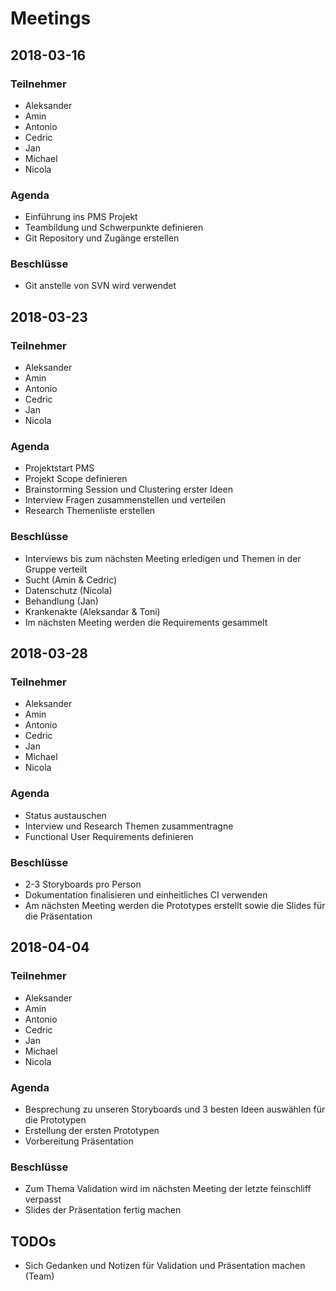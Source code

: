 
# Meetings

## 2018-03-16

### Teilnehmer

* Aleksander
* Amin
* Antonio
* Cedric
* Jan
* Michael
* Nicola

### Agenda

* Einführung ins PMS Projekt
* Teambildung und Schwerpunkte definieren
* Git Repository und Zugänge erstellen

### Beschlüsse

* Git anstelle von SVN wird verwendet

## 2018-03-23

### Teilnehmer

* Aleksander
* Amin
* Antonio
* Cedric
* Jan
* Nicola

### Agenda

* Projektstart PMS
* Projekt Scope definieren
* Brainstorming Session und Clustering erster Ideen
* Interview Fragen zusammenstellen und verteilen
* Research Themenliste erstellen

### Beschlüsse

* Interviews bis zum nächsten Meeting erledigen und Themen in der Gruppe
  verteilt
 * Sucht (Amin & Cedric)
 * Datenschutz (Nicola)
 * Behandlung (Jan)
 * Krankenakte (Aleksandar & Toni)
* Im nächsten Meeting werden die Requirements gesammelt

## 2018-03-28

### Teilnehmer

* Aleksander
* Amin
* Antonio
* Cedric
* Jan
* Michael
* Nicola

### Agenda

* Status austauschen
* Interview und Research Themen zusammentragne
* Functional User Requirements definieren

### Beschlüsse

* 2-3 Storyboards pro Person
* Dokumentation finalisieren und einheitliches CI verwenden
* Am nächsten Meeting werden die Prototypes erstellt sowie die Slides für die
  Präsentation

## 2018-04-04

### Teilnehmer

* Aleksander
* Amin
* Antonio
* Cedric
* Jan
* Michael
* Nicola

### Agenda

* Besprechung zu unseren Storyboards und 3 besten Ideen auswählen für die
  Prototypen
* Erstellung der ersten Prototypen
* Vorbereitung Präsentation

### Beschlüsse

* Zum Thema Validation wird im nächsten Meeting der letzte feinschliff verpasst
* Slides der Präsentation fertig machen

## TODOs

* Sich Gedanken und Notizen für Validation und Präsentation machen (Team)
